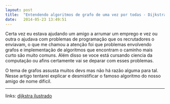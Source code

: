 ```yaml
---
layout: post
title:  "Entendendo algoritmos de grafo de uma vez por todas - Dijkstra"
date:   2014-05-23 13:49:51
---
```


Certa vez eu estava ajudando um amigo a arrumar um emprego e vez ou outra o ajudava com problemas de programação que os
recrutadores o enviavam, o que me chamou a atenção foi que problemas envolvendo grafos e implementação de algoritmos que
encontram o caminho mais curto são muito comuns. Além disso se voce está cursando ciencia da computação ou afins certamente 
vai se deparar com esses problemas. 

O tema de grafos assusta muitos devs mas não há razão alguma para tal.
Nesse artigo tentarei explicar e desmistificar o famoso algoritmo do nosso amigo de nome dificil.


----------


links:
[dijkstra ilustrado](http://goo.gl/Pm79YT)